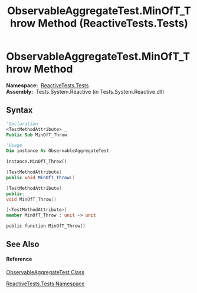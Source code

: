 ﻿---
title: ObservableAggregateTest.MinOfT_Throw Method  (ReactiveTests.Tests)
TOCTitle: MinOfT_Throw Method
ms:assetid: M:ReactiveTests.Tests.ObservableAggregateTest.MinOfT_Throw
ms:mtpsurl: https://msdn.microsoft.com/en-us/library/reactivetests.tests.observableaggregatetest.minoft_throw(v=VS.103)
ms:contentKeyID: 36620580
ms.date: 06/28/2011
mtps_version: v=VS.103
f1_keywords:
- ReactiveTests.Tests.ObservableAggregateTest.MinOfT_Throw
dev_langs:
- CSharp
- JScript
- VB
- FSharp
- c++
---

# ObservableAggregateTest.MinOfT\_Throw Method

**Namespace:**  [ReactiveTests.Tests](hh289046\(v=vs.103\).md)  
**Assembly:**  Tests.System.Reactive (in Tests.System.Reactive.dll)

## Syntax

``` vb
'Declaration
<TestMethodAttribute> _
Public Sub MinOfT_Throw
```

``` vb
'Usage
Dim instance As ObservableAggregateTest

instance.MinOfT_Throw()
```

``` csharp
[TestMethodAttribute]
public void MinOfT_Throw()
```

``` c++
[TestMethodAttribute]
public:
void MinOfT_Throw()
```

``` fsharp
[<TestMethodAttribute>]
member MinOfT_Throw : unit -> unit 
```

``` jscript
public function MinOfT_Throw()
```

## See Also

#### Reference

[ObservableAggregateTest Class](hh314823\(v=vs.103\).md)

[ReactiveTests.Tests Namespace](hh289046\(v=vs.103\).md)

